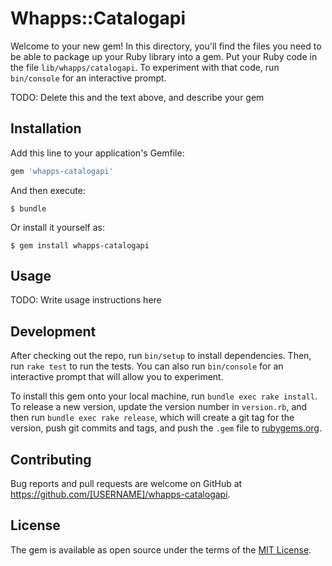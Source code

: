 # Whapps::Catalogapi

Welcome to your new gem! In this directory, you'll find the files you need to be able to package up your Ruby library into a gem. Put your Ruby code in the file `lib/whapps/catalogapi`. To experiment with that code, run `bin/console` for an interactive prompt.

TODO: Delete this and the text above, and describe your gem

## Installation

Add this line to your application's Gemfile:

```ruby
gem 'whapps-catalogapi'
```

And then execute:

    $ bundle

Or install it yourself as:

    $ gem install whapps-catalogapi

## Usage

TODO: Write usage instructions here

## Development

After checking out the repo, run `bin/setup` to install dependencies. Then, run `rake test` to run the tests. You can also run `bin/console` for an interactive prompt that will allow you to experiment.

To install this gem onto your local machine, run `bundle exec rake install`. To release a new version, update the version number in `version.rb`, and then run `bundle exec rake release`, which will create a git tag for the version, push git commits and tags, and push the `.gem` file to [rubygems.org](https://rubygems.org).

## Contributing

Bug reports and pull requests are welcome on GitHub at https://github.com/[USERNAME]/whapps-catalogapi.


## License

The gem is available as open source under the terms of the [MIT License](http://opensource.org/licenses/MIT).

